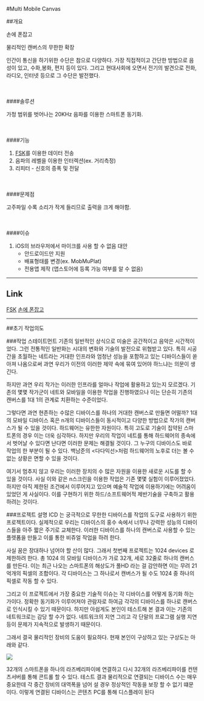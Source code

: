 #Multi Mobile Canvas

##개요

손에 폰잡고

물리적인 캔버스의 무한한 확장 

인간이 통신을 하기위한 수단은 참으로 다양하다. 가장 직접적이고 간단한 방법으로 음성이 있고, 수화,봉화, 편지 등이 있다. 그리고 현대사회에 오면서 전기의 발견으로 전화, 라디오, 인터넷 등으로 그 수단은 발전했다.

<br><br>
####솔루션

가청 범위를 벗어나는 20KHz 음파를 이용한 스마트폰 동기화.

<br><br>
####기능

1. [FSK](https://ko.wikipedia.org/wiki/%EC%A3%BC%ED%8C%8C%EC%88%98_%ED%8E%B8%EC%9D%B4_%EB%B3%80%EC%A1%B0)를 이용한 데이터 전송
1. 음파의 레벨을 이용한 인터렉션(ex. 거리측정)
1. 리피터 - 신호의 증폭 및 전달

<br><br>
####문제점

고주파일 수록 소리가 작게 들리므로 출력을 크게 해야함.

<br><br>
####이슈

1. iOS의 브라우저에서 마이크를 사용 할 수 없음
	대안
	- 안드로이드만 지원
	- 배표형태를 변경(ex. MobMuPlat) 
	- 전용앱 제작 (앱스토어에 등록 가능 여부를 알 수 없음)

---

## Link

[FSK](http://linecard.tistory.com/38)
[손에 폰잡고](http://newmart.iptime.org/-/phonelab/)

---

##초기 작업의도

###작업 스테이트먼트
기존의 일반적인 상식으로 미술은 공간적이고 음악은 시간적이었다. 그런 전통적인 일반화는 시대의 변화와 기술의 발전으로 위협받고 있다. 특히 시공간을 초월하는 네트라는 거대한 인프라와 엄청난 성능을 포함하고 있는 디바이스들이 쏟아져 나옴으로써 과연 우리가 이전의 이러한 제약 속에 묶여 있어야 하느냐는 의문이 생긴다. 

하지만 과연 우리 작가는 이러한 인프라를 얼마나 작업에 활용하고 있는지 모르겠다. 기존의 몇몇 작가군이 네트와 모바일을 이용한 작업을 진행하였으나 이는 단순히 기존의 캔버스를 1대 1의 관계로 치환하는 수준이었다. 

그렇다면 과연 현존하는 수많은 디바이스를 하나의 거대한 캔버스로 만들면 어떨까? 1대의 모바일 디바이스 혹은 n개의 디바이스들이 동시적이고 다양한 방법으로 작가의 캔버스가 될 수 있을 것이다. 하드웨어는 유한한 자원이다. 특히 고도로 기술이 집약된 스마트폰의 경우 이는 더욱 심각하다. 하지만 우리의 작업이 네트를 통해 하드웨어의 종속에서 벗어날 수 있다면 난다면 이러한 문제는 해결될 것이다. 그 누구의 디바이스도 바로 작업의 한 부분이 될 수 있다. 백남준의 <다다익선>처럼 하드웨어의 노후로 더는 볼 수 없는 상황은 면할 수 있을 것이다. 

여기서 멈추지 않고 우리는 이러한 장치의 수 많은 자원을 이용한 새로운 시도를 할 수 있을 것이다. 사실 이와 같은 n스크린을 이용한 작업은 기존 몇몇 실험이 이루어졌었다. 하지만 아직 제한된 조건에서 이루어지고 있으며 예술적 작업에 이용하기에는 어려움이 있었던 게 사실이다. 이를 구현하기 위한 하드/소프트웨어적 제반기술을 구축하고 활용하려는 것이다.


###프로젝트 설명
ICD 는 궁극적으로 무한한 디바이스를 작업의 도구로 사용하기 위한 프로젝트이다. 실제적으로 우리는 디바이스의 홍수 속에서 너무나 강력한 성능의 디바이스들을 아주 짧은 주기로 교체한다. 이러한 디바이스를 하나의 캔버스로 사용할 수 있는 플렛폼을 만들고 이를 통한 비쥬얼 작업을 하려 한다. 

사실 꿈은 장대하나 넘어야 할 산이 많다. 그래서 첫번째 프로젝트는 1024 devices 로 제한하려 한다. 총 1024 의 모바일 디바이스가 가로 32개, 세로 32줄로 하나의 캔버스를 만든다. 이는 최근 나오는 스마트폰의 해상도가 풀HD 라는 걸 감안하면 이는 무려 21억개의 픽셀의 조합이다. 각 디바이스는 그 하나로서 캔버스가 될 수도 1024 중 하나의 픽셀로 작동 할 수 있다.

그리고 이 프로젝트에서 가장 중요한 기술적 이슈는 각 디바이스를 어떻게 동기화 하는 가이다. 정확한 동기화가 이루어져야 관람자로 하여금 각각의 디바이스를 하나로 캔버스로 인식시킬 수 있기 때문이다. 하지만 아쉽게도 본인이 테스트해 본 결과 이는 기존의 네트워크로는 감당 할 수가 없다. 네트워크의 지연 그리고 각 단말의 프로그램 실행 지연등이 문제가 지속적으로 발생하기 때문이다. 

그래서 결국 물리적인 장비의 도움이 필요하다. 현재 본인이 구상하고 있는 구상도는 아래와 같다.

![](http://sewonist.github.io/images/2015/10/mmc001.png)

32개의 스마트폰을 하나의 라즈베리파이에 연결하고 다시 32개의 라즈베리파이를 컨텐츠서버를 통해 콘트롤 할 수 있다. 테스트 결과 물리적으로 연결되는 디바이스 수는 매우 중요한데 각 중간 장비의 대역폭을 넘어 설 경우 정상적인 작동을 보장 할 수 없기 떄문이다. 이렇게 연결된 디바이스는 콘텐츠 PC를 통해 디스플레이 된다


